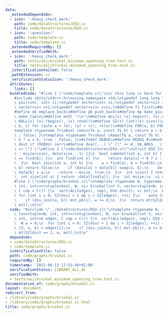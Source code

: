 ```yaml
---
data:
  _extendedDependsOn:
  - icon: ':heavy_check_mark:'
    path: code/dataStructures/DSU.cc
    title: code/dataStructures/DSU.cc
  - icon: ':question:'
    path: code/template.cc
    title: code/template.cc
  _extendedRequiredBy: []
  _extendedVerifiedWith:
  - icon: ':heavy_check_mark:'
    path: tests/aoj/kruskal.minimum_spanning_tree.test.cc
    title: tests/aoj/kruskal.minimum_spanning_tree.test.cc
  _isVerificationFailed: false
  _pathExtension: cc
  _verificationStatusIcon: ':heavy_check_mark:'
  attributes:
    links: []
  bundledCode: "#line 1 \"code/template.cc\"\n// this line is here for a reason\n\
    #include <bits/stdc++.h>\nusing namespace std;\ntypedef long long ll;\ntypedef\
    \ pair<int, int> ii;\ntypedef vector<int> vi;\ntypedef vector<ii> vii;\ntypedef\
    \ vector<vi> vvi;\ntypedef vector<vii> vvii;\n#define fi first\n#define se second\n\
    #define eb emplace_back\n#define pb push_back\n#define mp make_pair\n#define mt\
    \ make_tuple\n#define endl '\\n'\n#define ALL(x) (x).begin(), (x).end()\n#define\
    \ RALL(x) (x).rbegin(), (x).rend()\n#define SZ(x) (int)(x).size()\n#define FOR(a,\
    \ b, c) for (auto a = (b); (a) < (c); ++(a))\n#define F0R(a, b) FOR (a, 0, (b))\n\
    template <typename T>\nbool ckmin(T& a, const T& b) { return a > b ? a = b, true\
    \ : false; }\ntemplate <typename T>\nbool ckmax(T& a, const T& b) { return a <\
    \ b ? a = b, true : false; }\n#ifndef DEBUG\n#define DEBUG 0\n#endif\n#define\
    \ dout if (DEBUG) cerr\n#define dvar(...) \" [\" << #__VA_ARGS__ \": \" << (__VA_ARGS__)\
    \ << \"] \"\n#line 2 \"code/dataStructures/DSU.cc\"\nstruct DSU {\n  DSU(int size)\
    \ : msize(size), data(size, -1) {}\n  bool sameSet(int a, int b) { return find(a)\
    \ == find(b); }\n  int find(int x) {\n    return data[x] < 0 ? x : data[x] = find(data[x]);\n\
    \  }\n  bool join(int a, int b) {\n    a = find(a), b = find(b);\n    if (a ==\
    \ b) return false;\n    if (data[a] > data[b]) swap(a, b);\n    data[a] += data[b],\
    \ data[b] = a;\n    return --msize, true;\n  }\n  int size() { return msize; }\n\
    \  int size(int a) { return -data[find(a)]; }\n  int msize;\n  vi data;\n};\n\
    #line 2 \"code/graphs/kruskal.cc\"\ntemplate <typename W, typename C = less<tuple<W,\
    \ int, int>>>\ntuple<bool, W, vi> kruskal(int V, vector<tuple<W, int, int>>& edges,\
    \ C cmp = C()) {\n  sort(ALL(edges), cmp); DSU dsu(V); vi mst;\n  W w = 0;\n \
    \ for (int i = 0; SZ(dsu) > 1 && i < SZ(edges); ++i) {\n    auto [d, a, b] = edges[i];\n\
    \    if (dsu.join(a, b)) mst.pb(i), w += d;\n  }\n  return mt(SZ(dsu) == 1, w,\
    \ mst);\n}\n"
  code: "#include \"../dataStructures/DSU.cc\"\ntemplate <typename W, typename C =\
    \ less<tuple<W, int, int>>>\ntuple<bool, W, vi> kruskal(int V, vector<tuple<W,\
    \ int, int>>& edges, C cmp = C()) {\n  sort(ALL(edges), cmp); DSU dsu(V); vi mst;\n\
    \  W w = 0;\n  for (int i = 0; SZ(dsu) > 1 && i < SZ(edges); ++i) {\n    auto\
    \ [d, a, b] = edges[i];\n    if (dsu.join(a, b)) mst.pb(i), w += d;\n  }\n  return\
    \ mt(SZ(dsu) == 1, w, mst);\n}\n"
  dependsOn:
  - code/dataStructures/DSU.cc
  - code/template.cc
  isVerificationFile: false
  path: code/graphs/kruskal.cc
  requiredBy: []
  timestamp: '2021-06-13 17:53:40+02:00'
  verificationStatus: LIBRARY_ALL_AC
  verifiedWith:
  - tests/aoj/kruskal.minimum_spanning_tree.test.cc
documentation_of: code/graphs/kruskal.cc
layout: document
redirect_from:
- /library/code/graphs/kruskal.cc
- /library/code/graphs/kruskal.cc.html
title: code/graphs/kruskal.cc
---
```

